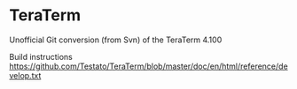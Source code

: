 # TeraTerm
Unofficial Git conversion (from Svn) of the TeraTerm 4.100


Build instructions https://github.com/Testato/TeraTerm/blob/master/doc/en/html/reference/develop.txt
